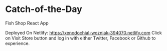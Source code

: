 # Catch-of-the-Day
Fish Shop React App

Deployed On Netlify: https://xenodochial-wozniak-394070.netlify.com
Click on Visit Store button and log in with either Twitter, Facebook or Github to experience.

